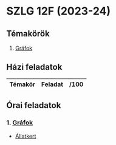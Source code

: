 # SZLG 12F (2023-24)

## Témakörök
1. [Gráfok](1_grafok)

## Házi feladatok
| Témakör | Feladat | /100 |
| :---: | :---: | :---: |

## Órai feladatok
### 1. [Gráfok](1_grafok)
- [Állatkert](1_grafok/feladatok/1_allatkert/Program.cs)